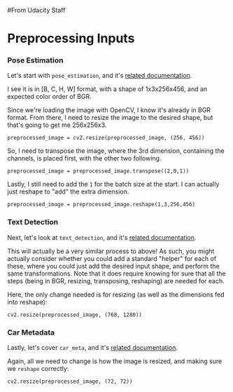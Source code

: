 #From Udacity Staff
# Preprocessing Inputs

### Pose Estimation

Let's start with `pose_estimation`, and it's [related documentation](https://docs.openvinotoolkit.org/latest/_models_intel_human_pose_estimation_0001_description_human_pose_estimation_0001.html).

I see it is in [B, C, H, W] format, with a shape of 1x3x256x456, and an expected color order
of BGR.

Since we're loading the image with OpenCV, I know it's already in BGR format. From there, 
I need to resize the image to the desired shape, but that's going to get me 256x256x3.

```
preprocessed_image = cv2.resize(preprocessed_image, (256, 456))
```

So, I need to transpose the image, where the 3rd dimension, containing the channels,
is placed first, with the other two following.

```
preprocessed_image = preprocessed_image.transpose((2,0,1))
```

Lastly, I still need to add the `1` for the batch size at the start. I can actually just reshape
to "add" the extra dimension.

```
preprocessed_image = preprocessed_image.reshape(1,3,256,456)
```

### Text Detection

Next, let's look at `text_detection`, and it's [related documentation](http://docs.openvinotoolkit.org/latest/_models_intel_text_detection_0004_description_text_detection_0004.html).

This will actually be a very similar process to above! As such, you might actually consider
whether you could add a standard "helper" for each of these, where you could just add the
desired input shape, and perform the same transformations. Note that it does require knowing
for sure that all the steps (being in BGR, resizing, transposing, reshaping) are needed for each.

Here, the only change needed is for resizing (as well as the dimensions fed into reshape):

```
cv2.resize(preprocessed_image, (768, 1280))
```

### Car Metadata

Lastly, let's cover `car_meta`, and it's [related documentation](https://docs.openvinotoolkit.org/latest/_models_intel_vehicle_attributes_recognition_barrier_0039_description_vehicle_attributes_recognition_barrier_0039.html).

Again, all we need to change is how the image is resized, and making sure we `reshape` 
correctly:

```
cv2.resize(preprocessed_image, (72, 72))
```
